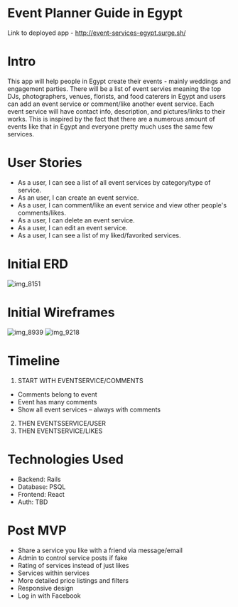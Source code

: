 # Event Planner Guide in Egypt

Link to deployed app - http://event-services-egypt.surge.sh/

# Intro
This app will help people in Egypt create their events - mainly weddings and engagement parties. There will be a list of event servies meaning the top DJs, photographers, venues, florists, and food caterers in Egypt and users can add an event service or comment/like another event service. Each event service will have contact info, description, and pictures/links to their works. This is inspired by the fact that there are a numerous amount of events like that in Egypt and everyone pretty much uses the same few services.

# User Stories
- As a user, I can see a list of all event services by category/type of service.
- As an user, I can create an event service.
- As a user, I can comment/like an event service and view other people's comments/likes.
- As a user, I can delete an event service.
- As a user, I can edit an event service.
- As a user, I can see a list of my liked/favorited services.

# Initial ERD
![img_8151](https://media.git.generalassemb.ly/user/14908/files/d663c23e-b02a-11e8-8ace-a693aa95ec07)

# Initial Wireframes
![img_8939](https://media.git.generalassemb.ly/user/14908/files/ddef5626-b02a-11e8-9bfb-4c91b8dae440)
![img_9218](https://media.git.generalassemb.ly/user/14908/files/deca52d0-b02a-11e8-968b-047756769240)

# Timeline
1) START WITH EVENTSERVICE/COMMENTS
-	 Comments belong to event
-	Event has many comments
-	Show all event services – always with comments
2) THEN EVENTSSERVICE/USER
3) THEN EVENTSERVICE/LIKES

# Technologies Used
- Backend: Rails
- Database: PSQL
- Frontend: React
- Auth: TBD

# Post MVP
- Share a service you like with a friend via message/email
- Admin to control service posts if fake
- Rating of services instead of just likes
- Services within services
- More detailed price listings and filters
- Responsive design 
- Log in with Facebook
